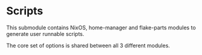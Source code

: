 # Scripts

This submodule contains NixOS, home-manager and flake-parts modules to generate user runnable scripts.

The core set of options is shared between all 3 different modules.
